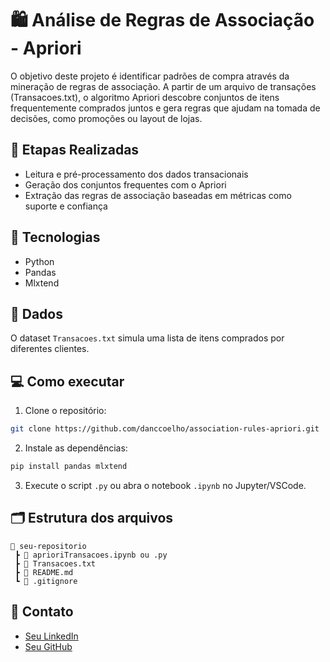 
# 🛍️ Análise de Regras de Associação - Apriori

O objetivo deste projeto é identificar padrões de compra através da mineração de regras de associação. A partir de um arquivo de transações (Transacoes.txt), o algoritmo Apriori descobre conjuntos de itens frequentemente comprados juntos e gera regras que ajudam na tomada de decisões, como promoções ou layout de lojas.

## 🔧 Etapas Realizadas

- Leitura e pré-processamento dos dados transacionais
- Geração dos conjuntos frequentes com o Apriori
- Extração das regras de associação baseadas em métricas como suporte e confiança

## 🚀 Tecnologias
- Python
- Pandas
- Mlxtend

## 📂 Dados
O dataset `Transacoes.txt` simula uma lista de itens comprados por diferentes clientes.

## 💻 Como executar
1. Clone o repositório:
```bash
git clone https://github.com/danccoelho/association-rules-apriori.git
```
2. Instale as dependências:
```bash
pip install pandas mlxtend
```
3. Execute o script `.py` ou abra o notebook `.ipynb` no Jupyter/VSCode.

## 🗂️ Estrutura dos arquivos
```
📁 seu-repositorio
 ┣ 📄 aprioriTransacoes.ipynb ou .py
 ┣ 📄 Transacoes.txt
 ┣ 📄 README.md
 ┗ 📄 .gitignore
```

## 🔗 Contato
- [Seu LinkedIn](https://www.linkedin.com/in/daniel-coelho-818381293/)
- [Seu GitHub](https://github.com/danccoelho)
